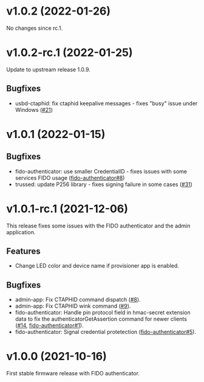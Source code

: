# v1.0.2 (2022-01-26)
No changes since rc.1.

# v1.0.2-rc.1 (2022-01-25)

Update to upstream release 1.0.9.

## Bugfixes

- usbd-ctaphid: fix ctaphid keepalive messages - fixes "busy" issue under Windows  ([#21][]) 


[#21]: https://github.com/Nitrokey/nitrokey-3-firmware/issues/21

# v1.0.1 (2022-01-15)

## Bugfixes
- fido-authenticator: use smaller CredentialID - fixes issues with some services FIDO usage ([fido-authenticator#8][])
- trussed: update P256 library - fixes signing failure in some cases ([#31][])

[#31]: https://github.com/Nitrokey/nitrokey-3-firmware/issues/31
[fido-authenticator#8]: https://github.com/solokeys/fido-authenticator/pull/8

# v1.0.1-rc.1 (2021-12-06)

This release fixes some issues with the FIDO authenticator and the admin
application.

## Features

- Change LED color and device name if provisioner app is enabled.

## Bugfixes

- admin-app: Fix CTAPHID command dispatch ([#8][]).
- admin-app: Fix CTAPHID wink command ([#9][]).
- fido-authenticator: Handle pin protocol field in hmac-secret extension data
  to fix the authenticatorGetAssertion command for newer clients ([#14][],
  [fido-authenticator#1][]).
- fido-authenticator: Signal credential protetection ([fido-authenticator#5][]).

[#8]: https://github.com/Nitrokey/nitrokey-3-firmware/issues/8
[#9]: https://github.com/Nitrokey/nitrokey-3-firmware/issues/9
[#14]: https://github.com/Nitrokey/nitrokey-3-firmware/issues/14
[fido-authenticator#1]: https://github.com/solokeys/fido-authenticator/pull/1
[fido-authenticator#5]: https://github.com/solokeys/fido-authenticator/pull/5

# v1.0.0 (2021-10-16)

First stable firmware release with FIDO authenticator.
